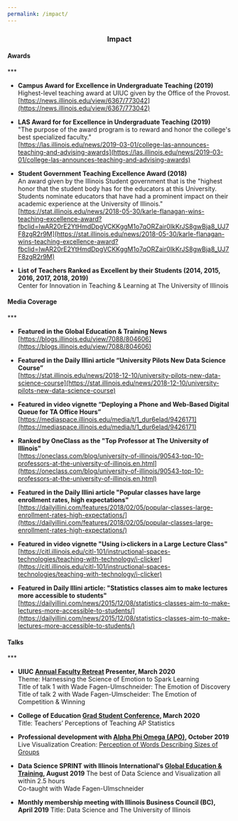 ```yaml
---
permalink: /impact/
---
```


<center><h3>Impact</h3></center>

<h4><b>Awards</b></h4>
***

* **Campus Award for Excellence in Undergraduate Teaching (2019)**<br/>
Highest-level teaching award at UIUC given by the Office of the Provost.<br/>
[https://news.illinois.edu/view/6367/773042](https://news.illinois.edu/view/6367/773042)

* **LAS Award for for Excellence in Undergraduate Teaching (2019)**<br/>
"The purpose of the award program is to reward and honor the college's best specialized faculty."<br/>
[https://las.illinois.edu/news/2019-03-01/college-las-announces-teaching-and-advising-awards](https://las.illinois.edu/news/2019-03-01/college-las-announces-teaching-and-advising-awards)

* **Student Government Teaching Excellence Award (2018)**<br/>
An award given by the Illinois Student government that is the "highest honor that the student body has for the educators at this University.  Students nominate educators that have had a prominent impact on their academic experience at the University of Illinois."<br/>
[https://stat.illinois.edu/news/2018-05-30/karle-flanagan-wins-teaching-excellence-award?fbclid=IwAR20rE2YtHmdDpgVCKKggM1o7qORZair0IkKrJS8gwBja8_UJ7F8zgR2r9M](https://stat.illinois.edu/news/2018-05-30/karle-flanagan-wins-teaching-excellence-award?fbclid=IwAR20rE2YtHmdDpgVCKKggM1o7qORZair0IkKrJS8gwBja8_UJ7F8zgR2r9M)

* **List of Teachers Ranked as Excellent by their Students (2014, 2015, 2016, 2017, 2018, 2019)** <br/>
Center for Innovation in Teaching & Learning at The University of Illinois 


<h4><b>Media Coverage</b></h4>
***

* **Featured in the Global Education & Training News**<br/>
[https://blogs.illinois.edu/view/7088/804606](https://blogs.illinois.edu/view/7088/804606)

* **Featured in the Daily Illini article “University Pilots New Data Science Course”**<br/>
[https://stat.illinois.edu/news/2018-12-10/university-pilots-new-data-science-course](https://stat.illinois.edu/news/2018-12-10/university-pilots-new-data-science-course)

* **Featured in video vignette “Deploying a Phone and Web-Based Digital Queue for TA Office Hours”**<br/>
[https://mediaspace.illinois.edu/media/t/1_dur6elad/9426171](https://mediaspace.illinois.edu/media/t/1_dur6elad/9426171)

* **Ranked by OneClass as the "Top Professor at The University of Illinois"**<br/>
 [https://oneclass.com/blog/university-of-illinois/90543-top-10-professors-at-the-university-of-illinois.en.html](https://oneclass.com/blog/university-of-illinois/90543-top-10-professors-at-the-university-of-illinois.en.html)

* **Featured in the Daily Illini article "Popular classes have large enrollment rates, high expectations"**<br/>
[https://dailyillini.com/features/2018/02/05/popular-classes-large-enrollment-rates-high-expectations/](https://dailyillini.com/features/2018/02/05/popular-classes-large-enrollment-rates-high-expectations/)

* **Featured in video vignette "Using i>clickers in a Large Lecture Class"**<br/> 
[https://citl.illinois.edu/citl-101/instructional-spaces-technologies/teaching-with-technology/i-clicker](https://citl.illinois.edu/citl-101/instructional-spaces-technologies/teaching-with-technology/i-clicker)

* **Featured in Daily Illini article: "Statistics classes aim to make lectures more accessible to students"**<br/>
[https://dailyillini.com/news/2015/12/08/statistics-classes-aim-to-make-lectures-more-accessible-to-students/](https://dailyillini.com/news/2015/12/08/statistics-classes-aim-to-make-lectures-more-accessible-to-students/)

<h4><b>Talks</b></h4>
***

* **UIUC [Annual Faculty Retreat](http://conferences.illinois.edu/facultyretreat/program.html) Presenter, March 2020**<br/>
Theme: Harnessing the Science of Emotion to Spark Learning<br/>
Title of talk 1 with Wade Fagen-Ulmschneider: The Emotion of Discovery<br/>
Title of talk 2 with Wade Fagen-Ulmscheider: The Emotion of Competition & Winning<br/>

* **College of Education [Grad Student Conference](https://education.illinois.edu/docs/default-source/graduate-conference/final-digital-gsc-program-2020.pdf?sfvrsn=9cf70e40_2), March 2020**<br/>
Title: Teachers’ Perceptions of Teaching AP Statistics<br/>

* **Professional development with [Alpha Phi Omega (APO)](https://apo-aa.org/), October 2019**<br/>
Live Visualization Creation: [Perception of Words Describing Sizes of Groups](http://d7.cs.illinois.edu/projects/apo-group-size/)<br/>

* **Data Science SPRINT with Illinois International's [Global Education & Training](http://get.illinois.edu/), August 2019**
The best of Data Science and Visualization all within 2.5 hours<br/>
Co-taught with Wade Fagen-Ulmschneider<br/>

* **Monthly membership meeting with Illinois Business Council (BC), April 2019**
Title: Data Science and The University of Illinois


